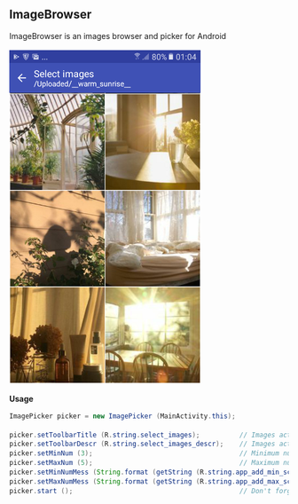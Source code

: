 ## ImageBrowser
ImageBrowser is an images browser and picker for Android<br>
<br>
![screenshot](https://github.com/acuna-public/ImageBrowser/blob/master/screenshot.png?raw=true)<br>
<br>
**Usage**

~~~java
ImagePicker picker = new ImagePicker (MainActivity.this);

picker.setToolbarTitle (R.string.select_images);          // Images activity title
picker.setToolbarDescr (R.string.select_images_descr);    // Images activity description
picker.setMinNum (3);                                     // Minimum number images to select (optional)
picker.setMaxNum (5);                                     // Maximum number of images to select (optional)
picker.setMinNumMess (String.format (getString (R.string.app_add_min_screenshots), String.valueOf (3))); // Message when minimum images number reaches (optional)
picker.setMaxNumMess (String.format (getString (R.string.app_add_max_screenshots), String.valueOf (5))); // Message when maximum images number reaches (optional)
picker.start ();                                          // Don't forget to call this to start the activity
~~~
